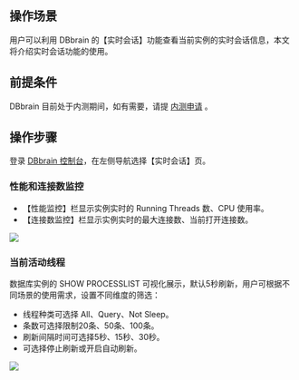 ## 操作场景
用户可以利用 DBbrain 的【实时会话】功能查看当前实例的实时会话信息，本文将介绍实时会话功能的使用。

## 前提条件
DBbrain 目前处于内测期间，如有需要，请提 [内测申请](https://cloud.tencent.com/apply/p/hf28d7bu4zw) 。


## 操作步骤
登录 [DBbrain 控制台](https://console.cloud.tencent.com/dbbrain/session)，在左侧导航选择【实时会话】页。
### 性能和连接数监控
- 【性能监控】栏显示实例实时的 Running Threads 数、CPU 使用率。
- 【连接数监控】栏显示实例实时的最大连接数、当前打开连接数。

![](https://main.qcloudimg.com/raw/4284d42a2d0eacd53b9254e1a1e72112.png)

### 当前活动线程
数据库实例的 SHOW PROCESSLIST 可视化展示，默认5秒刷新，用户可根据不同场景的使用需求，设置不同维度的筛选：
- 线程种类可选择 All、Query、Not Sleep。
- 条数可选择限制20条、50条、100条。
- 刷新间隔时间可选择5秒、15秒、30秒。
- 可选择停止刷新或开启自动刷新。

![](https://main.qcloudimg.com/raw/59c8747c38079d21c2625ff6b5c3d8d1.png)

